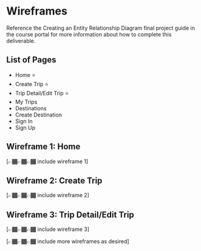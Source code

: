 # Wireframes

Reference the Creating an Entity Relationship Diagram final project guide in the course portal for more information about how to complete this deliverable.

## List of Pages

- Home ⭐
- Create Trip ⭐
- Trip Detail/Edit Trip ⭐
- My Trips
- Destinations
- Create Destination
- Sign In
- Sign Up

## Wireframe 1: Home

[👉🏾👉🏾👉🏾 include wireframe 1]

## Wireframe 2: Create Trip

[👉🏾👉🏾👉🏾 include wireframe 2]

## Wireframe 3: Trip Detail/Edit Trip

[👉🏾👉🏾👉🏾 include wireframe 3]

[👉🏾👉🏾👉🏾 include more wireframes as desired]
